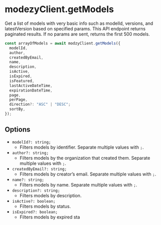# modezyClient.getModels

Get a list of models with very basic info such as modelId, versions, and latestVersion based on specified params. This API endpoint returns paginated results. If no params are sent, returns the first 500 models.

```javascript
const arrayOfModels = await modzyClient.getModels({
  modelId,
  author,
  createdByEmail,
  name,
  description,
  isActive,
  isExpired,
  isFeatured,
  lastActiveDateTime,
  expirationDateTime,
  page,
  perPage,
  direction?: "ASC" | "DESC";
  sortBy,
});
```

## Options

- `modelId?: string;`
  - Filters models by identifier. Separate multiple values with `;`.
- `author?: string;`
  - Filters models by the organization that created them. Separate multiple values with `;`.
- `createdByEmail?: string;`
  - Filters models by creator’s email. Separate multiple values with `;`.
- `name?: string;`
  - Filters models by name. Separate multiple values with `;`.
- `description?: string;`
  - Filters models by description.
- `isActive?: boolean;`
  - Filters models by status.
- `isExpired?: boolean;`
  - Filters models by expired sta